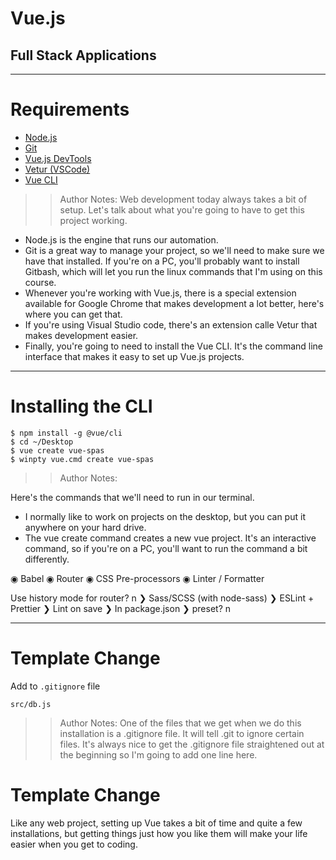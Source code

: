 <!-- .slide: data-state="title" -->

# Vue.js
## Full Stack Applications 

---

# Requirements

- [Node.js](https://nodejs.org)
- [Git](https://git-scm.com/)
- [Vue.js DevTools](https://chrome.google.com/webstore/detail/vuejs-devtools/nhdogjmejiglipccpnnnanhbledajbpd?hl=en)
- [Vetur (VSCode)](https://vuejs.github.io/vetur/)
- [Vue CLI](https://cli.vuejs.org/)

> > Author Notes: 
Web development today always takes a bit of setup. Let's talk about what you're going to have to get this project working.

- Node.js is the engine that runs our automation.
- Git is a great way to manage your project, so we'll need to make sure we have that installed. If you're on a PC, you'll probably want to install Gitbash, which will let you run the linux commands that I'm using on this course.
- Whenever you're working with Vue.js, there is a special extension available for Google Chrome that makes development a lot better, here's where you can get that.
- If you're using Visual Studio code, there's an extension calle Vetur that makes development easier.
- Finally, you're going to need to install the Vue CLI. It's the command line interface that makes it easy to set up Vue.js projects.

---

# Installing the CLI

```
$ npm install -g @vue/cli 
$ cd ~/Desktop
$ vue create vue-spas
$ winpty vue.cmd create vue-spas
```

> > Author Notes: 

Here's the commands that we'll need to run in our terminal. 

- I normally like to work on projects on the desktop, but you can put it anywhere on your hard drive.
- The vue create command creates a new vue project. It's an interactive command, so if you're on a PC, you'll want to run the command a bit differently.


◉ Babel
◉ Router
◉ CSS Pre-processors
◉ Linter / Formatter

Use history mode for router? n
❯ Sass/SCSS (with node-sass) 
❯ ESLint + Prettier 
❯ Lint on save
❯ In package.json
❯ preset? n

---

# Template Change

Add to `.gitignore` file

```
src/db.js
```

> > Author Notes:
One of the files that we get when we do this installation is a .gitignore file. It will tell .git to ignore certain files. It's always nice to get the .gitignore file straightened out at the beginning so I'm going to add one line here.

# Template Change
Like any web project, setting up Vue takes a bit of time and quite a few installations, but getting things just how you like them will make your life easier when you get to coding.